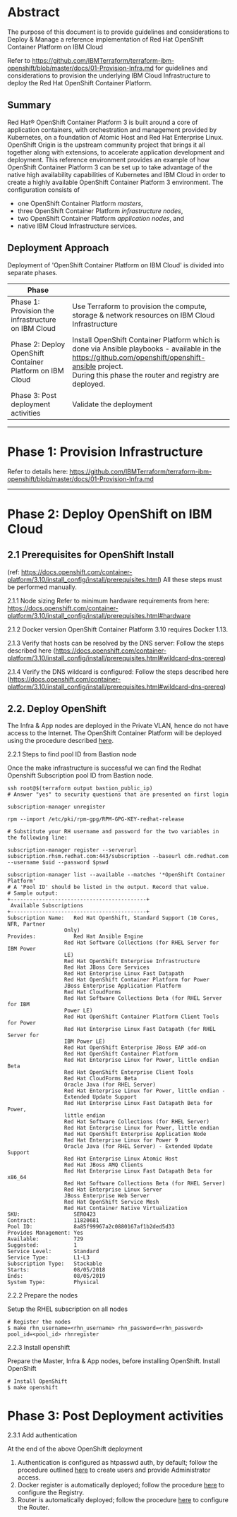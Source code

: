 # Abstract

The purpose of this document is to provide guidelines and considerations to Deploy & Manage a reference implementation of Red Hat OpenShift Container Platform on IBM Cloud

Refer to https://github.com/IBMTerraform/terraform-ibm-openshift/blob/master/docs/01-Provision-Infra.md for guidelines and considerations to provision the underlying IBM Cloud Infrastructure to deploy the Red Hat OpenShift Container Platform.

## Summary
Red Hat® OpenShift Container Platform 3 is built around a core of application containers, with orchestration and management provided by Kubernetes, on a foundation of Atomic Host and Red Hat Enterprise Linux. OpenShift Origin is the upstream community project that brings it all together along with extensions, to accelerate application development and deployment.
This reference environment provides an example of how OpenShift Container Platform 3 can be set up to take advantage of the native high availability capabilities of Kubernetes and IBM Cloud in order to create a highly available OpenShift Container Platform 3 environment. The configuration consists of 
* one OpenShift Container Platform *masters*, 
* three OpenShift Container Platform *infrastructure nodes*, 
* two OpenShift Container Platform *application nodes*, and
* native IBM Cloud Infrastructure services. 

## Deployment Approach

Deployment of 'OpenShift Container Platform on IBM Cloud' is divided into separate phases.

| Phase |  |
|----|-----|
| Phase 1: Provision the infrastructure on IBM Cloud |  Use Terraform to provision the compute, storage & network resources on IBM Cloud Infrastructure|
| Phase 2: Deploy OpenShift Container Platform on IBM Cloud | Install OpenShift Container Platform which is done via Ansible playbooks - available in the https://github.com/openshift/openshift-ansible project. <br> During this phase the router and registry are deployed. |
| Phase 3: Post deployment activities |  Validate the deployment |

----

# Phase 1: Provision Infrastructure 

Refer to details here: https://github.com/IBMTerraform/terraform-ibm-openshift/blob/master/docs/01-Provision-Infra.md

----

# Phase 2: Deploy OpenShift on IBM Cloud

## 2.1 Prerequisites for OpenShift Install 
(ref: https://docs.openshift.com/container-platform/3.10/install_config/install/prerequisites.html)  All these steps must be performed manually.

2.1.1 Node sizing
Refer to minimum hardware requirements from here: https://docs.openshift.com/container-platform/3.10/install_config/install/prerequisites.html#hardware

2.1.2 Docker version
      OpenShift Container Platform 3.10 requires Docker 1.13.

2.1.3 Verify that hosts can be resolved by the DNS server:
Follow the steps described here (https://docs.openshift.com/container-platform/3.10/install_config/install/prerequisites.html#wildcard-dns-prereq)

2.1.4 Verify the DNS wildcard is configured:
Follow the steps described here (https://docs.openshift.com/container-platform/3.10/install_config/install/prerequisites.html#wildcard-dns-prereq)

## 2.2. Deploy OpenShift
The Infra & App nodes are deployed in the Private VLAN, hence do not have access to the Internet.  The OpenShift Container Platform will be deployed using the procedure described [here](https://docs.openshift.com/container-platform/3.10/install/index.html#single-master-multi-node).  


2.2.1 Steps to find pool ID from Bastion node

Once the make infrastructure is successful we can find the Redhat Openshift Subscription pool ID from Bastion node.
   ```
   ssh root@$(terraform output bastion_public_ip)
   # Answer "yes" to security questions that are presented on first login
   
   subscription-manager unregister
   
   rpm --import /etc/pki/rpm-gpg/RPM-GPG-KEY-redhat-release
   
   # Substitute your RH username and password for the two variables in the following line:
   
   subscription-manager register --serverurl subscription.rhsm.redhat.com:443/subscription --baseurl cdn.redhat.com --username $uid --password $pswd
   
   subscription-manager list --available --matches '*OpenShift Container Platform'
   # A 'Pool ID' should be listed in the output. Record that value.
   # Sample output:
   +-------------------------------------------+
    Available Subscriptions
+-------------------------------------------+
Subscription Name:   Red Hat OpenShift, Standard Support (10 Cores, NFR, Partner
                     Only)
Provides:            Red Hat Ansible Engine
                     Red Hat Software Collections (for RHEL Server for IBM Power
                     LE)
                     Red Hat OpenShift Enterprise Infrastructure
                     Red Hat JBoss Core Services
                     Red Hat Enterprise Linux Fast Datapath
                     Red Hat OpenShift Container Platform for Power
                     JBoss Enterprise Application Platform
                     Red Hat CloudForms
                     Red Hat Software Collections Beta (for RHEL Server for IBM
                     Power LE)
                     Red Hat OpenShift Container Platform Client Tools for Power
                     Red Hat Enterprise Linux Fast Datapath (for RHEL Server for
                     IBM Power LE)
                     Red Hat OpenShift Enterprise JBoss EAP add-on
                     Red Hat OpenShift Container Platform
                     Red Hat Enterprise Linux for Power, little endian Beta
                     Red Hat OpenShift Enterprise Client Tools
                     Red Hat CloudForms Beta
                     Oracle Java (for RHEL Server)
                     Red Hat Enterprise Linux for Power, little endian -
                     Extended Update Support
                     Red Hat Enterprise Linux Fast Datapath Beta for Power,
                     little endian
                     Red Hat Software Collections (for RHEL Server)
                     Red Hat Enterprise Linux for Power, little endian
                     Red Hat OpenShift Enterprise Application Node
                     Red Hat Enterprise Linux for Power 9
                     Oracle Java (for RHEL Server) - Extended Update Support
                     Red Hat Enterprise Linux Atomic Host
                     Red Hat JBoss AMQ Clients
                     Red Hat Enterprise Linux Fast Datapath Beta for x86_64
                     Red Hat Software Collections Beta (for RHEL Server)
                     Red Hat Enterprise Linux Server
                     JBoss Enterprise Web Server
                     Red Hat OpenShift Service Mesh
                     Red Hat Container Native Virtualization
SKU:                 SER0423
Contract:            11820681
Pool ID:             8a85f99967a2c0880167af1b2ded5d33
Provides Management: Yes
Available:           729
Suggested:           1
Service Level:       Standard
Service Type:        L1-L3
Subscription Type:   Stackable
Starts:              08/05/2018
Ends:                08/05/2019
System Type:         Physical
 ```

2.2.2  Prepare the nodes

Setup the RHEL subscription on all nodes

   ```console
   # Register the nodes
   $ make rhn_username=<rhn_username> rhn_password=<rhn_password> pool_id=<pool_id> rhnregister
   ```

2.2.3  Install openshift

Prepare the Master, Infra & App nodes, before installing OpenShift. Install OpenShift

   ```console
   # Install OpenShift
   $ make openshift
   ```


# Phase 3: Post Deployment activities

2.3.1 Add authentication

At the end of the above OpenShift deployment

1. Authentication is configured as htpasswd auth, by default; follow the procedure outlined [here](https://docs.openshift.com/container-platform/3.10/install_config/configuring_authentication.html) to create users and provide Administrator access.  
1. Docker register is automatically deployed; follow the procedure [here](https://docs.openshift.com/container-platform/3.10/install_config/registry/index.html#install-config-registry-overview) to configure the Registry. 
1. Router is automatically deployed; follow the procedure [here](https://docs.openshift.com/container-platform/3.10/install_config/router/index.html#install-config-router-overview) to configure the Router.

